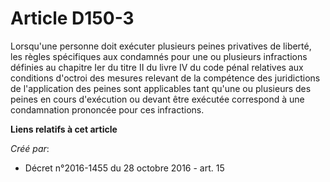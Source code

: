 # Article D150-3

Lorsqu'une  personne doit exécuter plusieurs peines privatives de liberté, les  règles spécifiques aux condamnés pour une ou
plusieurs infractions  définies au chapitre Ier du titre II du livre IV du code pénal relatives  aux conditions d'octroi des
mesures relevant de la compétence des  juridictions de l'application des peines sont applicables tant qu'une ou  plusieurs
des peines en cours d'exécution ou devant être exécutée  correspond à une condamnation prononcée pour ces infractions.

**Liens relatifs à cet article**

_Créé par_:

  - Décret n°2016-1455 du 28 octobre 2016 - art. 15
